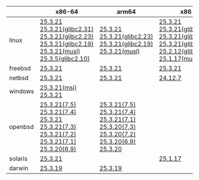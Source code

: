 ||x86-64|arm64|x86|ppc64le|armv7|armel|
| --- | --- | --- | --- | --- | --- | --- |
|linux|[25.3.21](https://github.com/roswell/sbcl_head/releases/download/25.3.21/sbcl-25.3.21-x86-64-linux-binary.tar.bz2)<br />[25.3.21(glibc2.31)](https://github.com/roswell/sbcl_head/releases/download/25.3.21/sbcl-25.3.21-x86-64-linux-glibc2.31-binary.tar.bz2)<br />[25.3.21(glibc2.23)](https://github.com/roswell/sbcl_head/releases/download/25.3.21/sbcl-25.3.21-x86-64-linux-glibc2.23-binary.tar.bz2)<br />[25.3.21(glibc2.19)](https://github.com/roswell/sbcl_head/releases/download/25.3.21/sbcl-25.3.21-x86-64-linux-glibc2.19-binary.tar.bz2)<br />[25.3.21(musl)](https://github.com/roswell/sbcl_head/releases/download/25.3.21/sbcl-25.3.21-x86-64-linux-musl-binary.tar.bz2)<br />[25.3.5(glibc2.10)](https://github.com/roswell/sbcl_head/releases/download/25.3.5/sbcl-25.3.5-x86-64-linux-glibc2.10-binary.tar.bz2)<br />|[25.3.21](https://github.com/roswell/sbcl_head/releases/download/25.3.21/sbcl-25.3.21-arm64-linux-binary.tar.bz2)<br />[25.3.21(glibc2.23)](https://github.com/roswell/sbcl_head/releases/download/25.3.21/sbcl-25.3.21-arm64-linux-glibc2.23-binary.tar.bz2)<br />[25.3.21(glibc2.19)](https://github.com/roswell/sbcl_head/releases/download/25.3.21/sbcl-25.3.21-arm64-linux-glibc2.19-binary.tar.bz2)<br />[25.3.21(musl)](https://github.com/roswell/sbcl_head/releases/download/25.3.21/sbcl-25.3.21-arm64-linux-musl-binary.tar.bz2)<br />|[25.3.21](https://github.com/roswell/sbcl_head/releases/download/25.3.21/sbcl-25.3.21-x86-linux-binary.tar.bz2)<br />[25.3.21(glibc2.31)](https://github.com/roswell/sbcl_head/releases/download/25.3.21/sbcl-25.3.21-x86-linux-glibc2.31-binary.tar.bz2)<br />[25.3.21(glibc2.23)](https://github.com/roswell/sbcl_head/releases/download/25.3.21/sbcl-25.3.21-x86-linux-glibc2.23-binary.tar.bz2)<br />[25.3.21(glibc2.19)](https://github.com/roswell/sbcl_head/releases/download/25.3.21/sbcl-25.3.21-x86-linux-glibc2.19-binary.tar.bz2)<br />[25.2.12(glibc2.10)](https://github.com/roswell/sbcl_head/releases/download/25.2.12/sbcl-25.2.12-x86-linux-glibc2.10-binary.tar.bz2)<br />[25.1.17(musl)](https://github.com/roswell/sbcl_head/releases/download/25.1.17/sbcl-25.1.17-x86-linux-musl-binary.tar.bz2)<br />|[25.3.21](https://github.com/roswell/sbcl_head/releases/download/25.3.21/sbcl-25.3.21-ppc64le-linux-binary.tar.bz2)<br />[25.3.21(glibc2.23)](https://github.com/roswell/sbcl_head/releases/download/25.3.21/sbcl-25.3.21-ppc64le-linux-glibc2.23-binary.tar.bz2)<br />[25.3.21(glibc2.19)](https://github.com/roswell/sbcl_head/releases/download/25.3.21/sbcl-25.3.21-ppc64le-linux-glibc2.19-binary.tar.bz2)<br />|[25.3.20](https://github.com/roswell/sbcl_head/releases/download/25.3.20/sbcl-25.3.20-armv7-linux-binary.tar.bz2)<br />|[25.1.17](https://github.com/roswell/sbcl_head/releases/download/25.1.17/sbcl-25.1.17-armel-linux-binary.tar.bz2)<br />|
|freebsd|[25.3.21](https://github.com/roswell/sbcl_head/releases/download/25.3.21/sbcl-25.3.21-x86-64-freebsd-binary.tar.bz2)<br />|[25.3.21](https://github.com/roswell/sbcl_head/releases/download/25.3.21/sbcl-25.3.21-arm64-freebsd-binary.tar.bz2)<br />|[25.3.21](https://github.com/roswell/sbcl_head/releases/download/25.3.21/sbcl-25.3.21-x86-freebsd-binary.tar.bz2)<br />||||
|netbsd|[25.3.21](https://github.com/roswell/sbcl_head/releases/download/25.3.21/sbcl-25.3.21-x86-64-netbsd-binary.tar.bz2)<br />|[25.3.21](https://github.com/roswell/sbcl_head/releases/download/25.3.21/sbcl-25.3.21-arm64-netbsd-binary.tar.bz2)<br />|[24.12.7](https://github.com/roswell/sbcl_head/releases/download/24.12.7/sbcl-24.12.7-x86-netbsd-binary.tar.bz2)<br />||||
|windows|[25.3.21(msi)](https://github.com/roswell/sbcl_head/releases/download/25.3.21/sbcl-25.3.21-x86-64-windows-binary.msi)<br />[25.3.21](https://github.com/roswell/sbcl_head/releases/download/25.3.21/sbcl-25.3.21-x86-64-windows-binary.tar.bz2)<br />||||||
|openbsd|[25.3.21(7.5)](https://github.com/roswell/sbcl_head/releases/download/25.3.21/sbcl-25.3.21-x86-64-openbsd-7.5-binary.tar.bz2)<br />[25.3.21(7.4)](https://github.com/roswell/sbcl_head/releases/download/25.3.21/sbcl-25.3.21-x86-64-openbsd-7.4-binary.tar.bz2)<br />[25.3.21](https://github.com/roswell/sbcl_head/releases/download/25.3.21/sbcl-25.3.21-x86-64-openbsd-binary.tar.bz2)<br />[25.3.21(7.3)](https://github.com/roswell/sbcl_head/releases/download/25.3.21/sbcl-25.3.21-x86-64-openbsd-7.3-binary.tar.bz2)<br />[25.3.21(7.2)](https://github.com/roswell/sbcl_head/releases/download/25.3.21/sbcl-25.3.21-x86-64-openbsd-7.2-binary.tar.bz2)<br />[25.3.21(7.1)](https://github.com/roswell/sbcl_head/releases/download/25.3.21/sbcl-25.3.21-x86-64-openbsd-7.1-binary.tar.bz2)<br />[25.3.20(6.9)](https://github.com/roswell/sbcl_head/releases/download/25.3.20/sbcl-25.3.20-x86-64-openbsd-6.9-binary.tar.bz2)<br />|[25.3.21(7.5)](https://github.com/roswell/sbcl_head/releases/download/25.3.21/sbcl-25.3.21-arm64-openbsd-7.5-binary.tar.bz2)<br />[25.3.21(7.4)](https://github.com/roswell/sbcl_head/releases/download/25.3.21/sbcl-25.3.21-arm64-openbsd-7.4-binary.tar.bz2)<br />[25.3.21(7.1)](https://github.com/roswell/sbcl_head/releases/download/25.3.21/sbcl-25.3.21-arm64-openbsd-7.1-binary.tar.bz2)<br />[25.3.20(7.3)](https://github.com/roswell/sbcl_head/releases/download/25.3.20/sbcl-25.3.20-arm64-openbsd-7.3-binary.tar.bz2)<br />[25.3.20(7.2)](https://github.com/roswell/sbcl_head/releases/download/25.3.20/sbcl-25.3.20-arm64-openbsd-7.2-binary.tar.bz2)<br />[25.3.20(6.9)](https://github.com/roswell/sbcl_head/releases/download/25.3.20/sbcl-25.3.20-arm64-openbsd-6.9-binary.tar.bz2)<br />[25.3.20](https://github.com/roswell/sbcl_head/releases/download/25.3.20/sbcl-25.3.20-arm64-openbsd-binary.tar.bz2)<br />|||||
|solaris|[25.3.21](https://github.com/roswell/sbcl_head/releases/download/25.3.21/sbcl-25.3.21-x86-64-solaris-binary.tar.bz2)<br />||[25.1.17](https://github.com/roswell/sbcl_head/releases/download/25.1.17/sbcl-25.1.17-x86-solaris-binary.tar.bz2)<br />||||
|darwin|[25.3.19](https://github.com/roswell/sbcl_head/releases/download/25.3.19/sbcl-25.3.19-x86-64-darwin-binary.tar.bz2)<br />|[25.3.19](https://github.com/roswell/sbcl_head/releases/download/25.3.19/sbcl-25.3.19-arm64-darwin-binary.tar.bz2)<br />|||||
